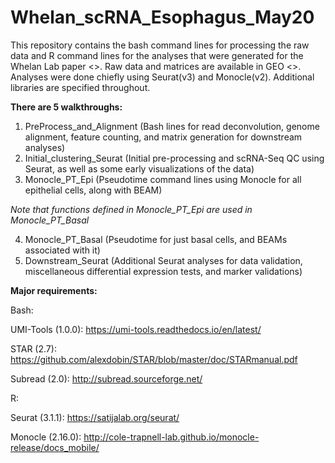 # Whelan_scRNA_Esophagus_May20
This repository contains the bash command lines for processing the raw data and R command lines for the analyses that were generated for the Whelan Lab paper <>. Raw data and matrices are available in GEO <>.
Analyses were done chiefly using Seurat(v3) and Monocle(v2). Additional libraries are specified throughout. 

**There are 5 walkthroughs:**
1. PreProcess_and_Alignment (Bash lines for read deconvolution, genome alignment, feature counting, and matrix generation for downstream analyses)
2. Initial_clustering_Seurat (Initial pre-processing and scRNA-Seq QC using Seurat, as well as some early visualizations of the data)
3. Monocle_PT_Epi (Pseudotime command lines using Monocle for all epithelial cells, along with BEAM)

*Note that functions defined in Monocle_PT_Epi are used in Monocle_PT_Basal*

4. Monocle_PT_Basal (Pseudotime for just basal cells, and BEAMs associated with it)
5. Downstream_Seurat (Additional Seurat analyses for data validation, miscellaneous differential expression tests, and marker validations)

**Major requirements:** 

Bash: 

UMI-Tools (1.0.0): https://umi-tools.readthedocs.io/en/latest/

STAR (2.7): https://github.com/alexdobin/STAR/blob/master/doc/STARmanual.pdf

Subread (2.0): http://subread.sourceforge.net/

R: 

Seurat (3.1.1): https://satijalab.org/seurat/

Monocle (2.16.0): http://cole-trapnell-lab.github.io/monocle-release/docs_mobile/
